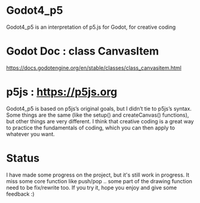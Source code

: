 # Godot4_p5
Godot4_p5 is an interpretation of  p5.js for Godot, for creative coding

#	Godot Doc : class CanvasItem
https://docs.godotengine.org/en/stable/classes/class_canvasitem.html

# p5js : https://p5js.org

Godot4_p5 is based on p5js’s original goals, but I didn’t tie to p5js’s syntax. Some things are the same (like the setup() and createCanvas() functions), but other things are very different.
I think that creative coding is a great way to practice the fundamentals of coding, which you can then apply to whatever you want.

# Status
I have made some progress on the project, but it's still work in progress. It miss some core function like push/pop .. some part of the drawing function need to be fix/rewrite too.
If you try it, hope you enjoy and give some feedback  :)

